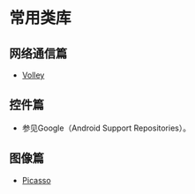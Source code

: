 # 常用类库

## 网络通信篇

* [Volley](https://github.com/mcxiaoke/android-volley)

## 控件篇

* 参见Google（Android Support Repositories）。

## 图像篇

* [Picasso](http://square.github.io/picasso/)
